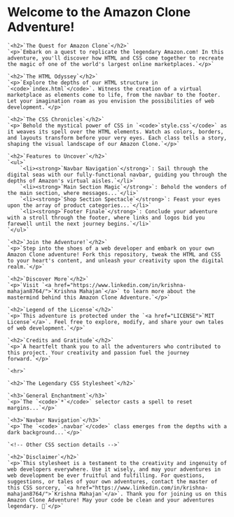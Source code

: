 <!DOCTYPE html>

<html lang="en">

<head>
    <meta charset="UTF-8">
    <meta name="viewport" content="width=device-width, initial-scale=1.0">
    <title>Welcome to the Amazon Clone Adventure!</title>
</head>

<body>
    <h1>Welcome to the Amazon Clone Adventure!</h1>

    `<h2>`The Quest for Amazon Clone`</h2>`
    `<p>`Embark on a quest to replicate the legendary Amazon.com! In this adventure, you'll discover how HTML and CSS come together to recreate the magic of one of the world's largest online marketplaces.`</p>`

    `<h2>`The HTML Odyssey`</h2>`
    `<p>`Explore the depths of our HTML structure in `<code>`index.html`</code>`. Witness the creation of a virtual marketplace as elements come to life, from the navbar to the footer. Let your imagination roam as you envision the possibilities of web development.`</p>`

    `<h2>`The CSS Chronicles`</h2>`
    `<p>`Behold the mystical power of CSS in `<code>`style.css`</code>` as it weaves its spell over the HTML elements. Watch as colors, borders, and layouts transform before your very eyes. Each class tells a story, shaping the visual landscape of our Amazon Clone.`</p>`

    `<h2>`Features to Uncover`</h2>`
    `<ul>`
        `<li><strong>`Navbar Navigation`</strong>`: Sail through the digital seas with our fully-functional navbar, guiding you through the depths of Amazon's virtual aisles.`</li>`
        `<li><strong>`Main Section Magic`</strong>`: Behold the wonders of the main section, where messages...`</li>`
        `<li><strong>`Shop Section Spectacle`</strong>`: Feast your eyes upon the array of product categories...`</li>`
        `<li><strong>`Footer Finale`</strong>`: Conclude your adventure with a stroll through the footer, where links and logos bid you farewell until the next journey begins.`</li>`
    `</ul>`

    `<h2>`Join the Adventure!`</h2>`
    `<p>`Step into the shoes of a web developer and embark on your own Amazon Clone adventure! Fork this repository, tweak the HTML and CSS to your heart's content, and unleash your creativity upon the digital realm.`</p>`

    `<h2>`Discover More`</h2>`
    `<p>`Visit `<a href="https://www.linkedin.com/in/krishna-mahajan8764/">`Krishna Mahajan`</a>` to learn more about the mastermind behind this Amazon Clone Adventure.`</p>`

    `<h2>`Legend of the License`</h2>`
    `<p>`This adventure is protected under the `<a href="LICENSE">`MIT License`</a>`. Feel free to explore, modify, and share your own tales of web development.`</p>`

    `<h2>`Credits and Gratitude`</h2>`
    `<p>`A heartfelt thank you to all the adventurers who contributed to this project. Your creativity and passion fuel the journey forward.`</p>`

    `<hr>`

    `<h2>`The Legendary CSS Stylesheet`</h2>`

    `<h3>`General Enchantment`</h3>`
    `<p>`The `<code>`*`</code>` selector casts a spell to reset margins...`</p>`

    `<h3>`Navbar Navigation`</h3>`
    `<p>`The `<code>`.navbar`</code>` class emerges from the depths with a dark background...`</p>`

    `<!-- Other CSS section details -->`

    `<h2>`Disclaimer`</h2>`
    `<p>`This stylesheet is a testament to the creativity and ingenuity of web developers everywhere. Use it wisely, and may your adventures in web development be ever fruitful and fulfilling. For questions, suggestions, or tales of your own adventures, contact the master of this CSS sorcery, `<a href="https://www.linkedin.com/in/krishna-mahajan8764/">`Krishna Mahajan`</a>`. Thank you for joining us on this Amazon Clone Adventure! May your code be clean and your adventures legendary. 🌟`</p>`

</body>

</html>
<!DOCTYPE html>
